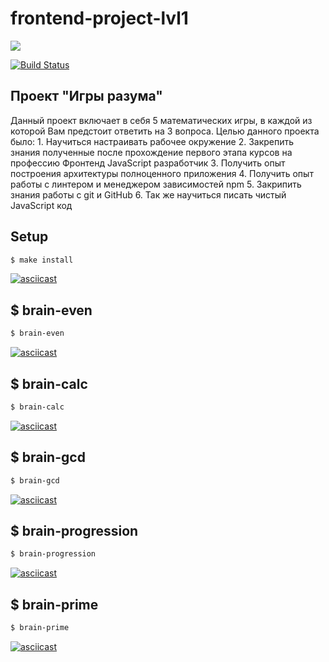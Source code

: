 # frontend-project-lvl1

<a href="https://codeclimate.com/github/codeclimate/codeclimate/maintainability"><img src="https://api.codeclimate.com/v1/badges/a99a88d28ad37a79dbf6/maintainability" /></a>

[![Build Status](https://travis-ci.com/NickolasDzR/frontend-project-lvl1.svg?branch=master)](https://travis-ci.com/NickolasDzR/frontend-project-lvl1)

## Проект "Игры разума"

Данный проект включает в себя 5 математических игры, в каждой из которой Вам предстоит ответить на 3 вопроса.
Целью данного проекта было:
    1. Научиться настраивать рабочее окружение
    2. Закрепить знания полученные после прохождение первого этапа курсов на профессию Фронтенд JavaScript разработчик
    3. Получить опыт построения архитектуры полноценного приложения
    4. Получить опыт работы с линтером и менеджером зависимостей npm
    5. Закрипить знания работы с git и GitHub
    6. Так же научиться писать чистый JavaScript код

## Setup

```sh
$ make install
```
[![asciicast](https://asciinema.org/a/ch6N9yEpWlxr8jTWlJM16Qu4I.svg)](https://asciinema.org/a/ch6N9yEpWlxr8jTWlJM16Qu4I)

## $ brain-even

```sh
$ brain-even
```
[![asciicast](https://asciinema.org/a/GNKiXPeaLj5o6ekT9mulZkyk7.svg)](https://asciinema.org/a/GNKiXPeaLj5o6ekT9mulZkyk7)

## $ brain-calc

```sh
$ brain-calc
```
[![asciicast](https://asciinema.org/a/jzJQSBKwyniEWWIWYAwxrj210.svg)](https://asciinema.org/a/jzJQSBKwyniEWWIWYAwxrj210)

## $ brain-gcd

```sh
$ brain-gcd
```
[![asciicast](https://asciinema.org/a/HeF980QdX93R28ImT1WvotEwu.svg)](https://asciinema.org/a/HeF980QdX93R28ImT1WvotEwu)

## $ brain-progression

```sh
$ brain-progression
```
[![asciicast](https://asciinema.org/a/ckOkTrgdduSLkxRwXjtsKc8Xg.svg)](https://asciinema.org/a/ckOkTrgdduSLkxRwXjtsKc8Xg)

## $ brain-prime

```sh
$ brain-prime
```
[![asciicast](https://asciinema.org/a/4vpYoOvzeA5Tovp0TvQbLhav3.svg)](https://asciinema.org/a/4vpYoOvzeA5Tovp0TvQbLhav3)